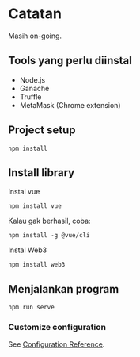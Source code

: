 # Catatan
Masih on-going.

## Tools yang perlu diinstal
- Node.js
- Ganache
- Truffle
- MetaMask (Chrome extension)

## Project setup
```
npm install
```

## Install library
Instal vue
```
npm install vue
```
Kalau gak berhasil, coba:
```
npm install -g @vue/cli
```
Instal Web3
```
npm install web3
```

## Menjalankan program
```
npm run serve
```

### Customize configuration
See [Configuration Reference](https://cli.vuejs.org/config/).



